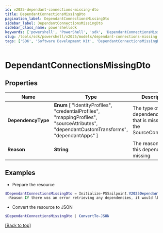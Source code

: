 ```yaml
---
id: v2025-dependant-connections-missing-dto
title: DependantConnectionsMissingDto
pagination_label: DependantConnectionsMissingDto
sidebar_label: DependantConnectionsMissingDto
sidebar_class_name: powershellsdk
keywords: ['powershell', 'PowerShell', 'sdk', 'DependantConnectionsMissingDto', 'V2025DependantConnectionsMissingDto'] 
slug: /tools/sdk/powershell/v2025/models/dependant-connections-missing-dto
tags: ['SDK', 'Software Development Kit', 'DependantConnectionsMissingDto', 'V2025DependantConnectionsMissingDto']
---
```



# DependantConnectionsMissingDto

## Properties

Name | Type | Description | Notes
------------ | ------------- | ------------- | -------------
**DependencyType** |  **Enum** [  "identityProfiles",    "credentialProfiles",    "mappingProfiles",    "sourceAttributes",    "dependantCustomTransforms",    "dependantApps" ] | The type of dependency type that is missing in the SourceConnections | [optional] 
**Reason** | **String** | The reason why this dependency is missing | [optional] 

## Examples

- Prepare the resource
```powershell
$DependantConnectionsMissingDto = Initialize-PSSailpoint.V2025DependantConnectionsMissingDto  -DependencyType dependantApps `
 -Reason If there was an error retrieving any dependencies, it would lbe listed here
```

- Convert the resource to JSON
```powershell
$DependantConnectionsMissingDto | ConvertTo-JSON
```


[[Back to top]](#) 

